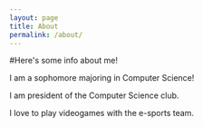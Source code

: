 ```yaml
---
layout: page
title: About
permalink: /about/
---
```


#Here's some info about me!

I am a sophomore majoring in Computer Science!

I am president of the Computer Science club.

I love to play videogames with the e-sports team.
